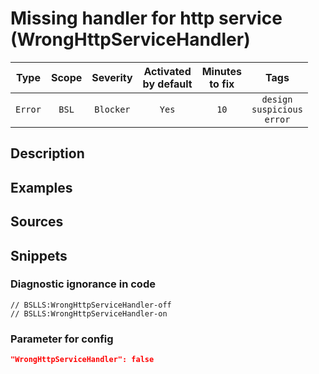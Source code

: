 # Missing handler for http service (WrongHttpServiceHandler)

|  Type   | Scope | Severity  |    Activated<br>by default    |    Minutes<br>to fix    |                      Tags                       |
|:-------:|:-----:|:---------:|:-----------------------------:|:-----------------------:|:-----------------------------------------------:|
| `Error` | `BSL` | `Blocker` |             `Yes`             |          `10`           |       `design`<br>`suspicious`<br>`error`       |

<!-- Блоки выше заполняются автоматически, не трогать -->
## Description
<!-- Описание диагностики заполняется вручную. Необходимо понятным языком описать смысл и схему работу -->

## Examples
<!-- В данном разделе приводятся примеры, на которые диагностика срабатывает, а также можно привести пример, как можно исправить ситуацию -->


## Sources
<!-- Необходимо указывать ссылки на все источники, из которых почерпнута информация для создания диагностики -->
<!-- Примеры источников

* Источник: [Стандарт: Тексты модулей](https://its.1c.ru/db/v8std#content:456:hdoc)
* Полезная информация: [Отказ от использования модальных окон](https://its.1c.ru/db/metod8dev#content:5272:hdoc)
* Источник: [Cognitive complexity, ver. 1.4](https://www.sonarsource.com/docs/CognitiveComplexity.pdf) -->

## Snippets

<!-- Блоки ниже заполняются автоматически, не трогать -->
### Diagnostic ignorance in code

```bsl
// BSLLS:WrongHttpServiceHandler-off
// BSLLS:WrongHttpServiceHandler-on
```

### Parameter for config

```json
"WrongHttpServiceHandler": false
```
